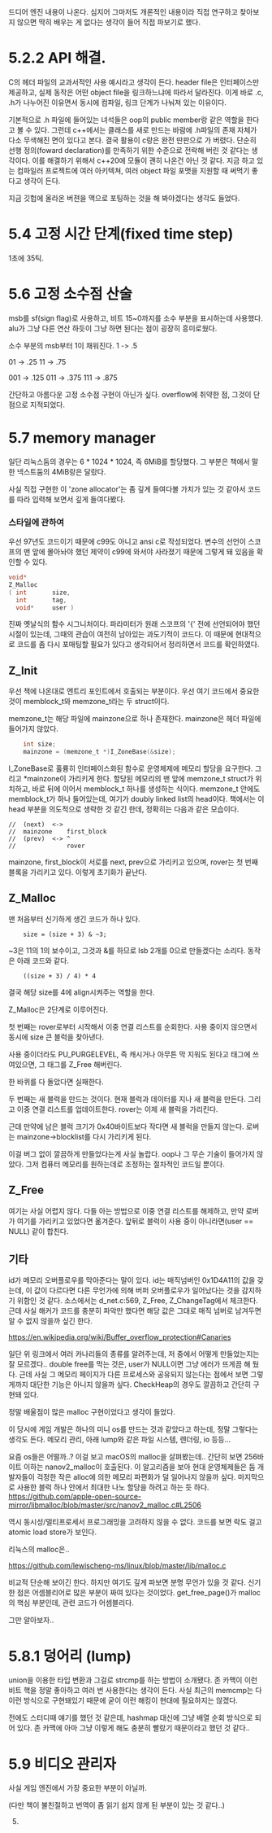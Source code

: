 드디어 엔진 내용이 나온다. 심지어 그마저도 개론적인 내용이라 직접 연구하고 찾아보지 않으면 딱히 배우는 게 없다는 생각이 들어 직접 파보기로 했다.

# 5.2.2 API 해결.
C의 헤더 파일의 교과서적인 사용 예시라고 생각이 든다. header file은 인터페이스만 제공하고, 실제 동작은 어떤 object file을 링크하느냐에 따라서 달라진다. 이게 바로 .c, .h가 나누어진 이유면서 동시에 컴파일, 링크 단계가 나눠져 있는 이유이다. 

기본적으로 .h 파일에 들어있는 녀석들은 oop의 public member랑 같은 역할을 한다고 볼 수 있다. 그런데 c++에서는 클래스를 새로 만드는 바람에 .h파일의 존재 자체가 다소 무색해진 면이 있다고 본다. 결국 활용이 c랑은 완전 딴판으로 가 버렸다. 단순히 선행 정의(foward declaration)를 만족하기 위한 수준으로 전락해 버린 것 같다는 생각이다. 이를 해결하기 위해서 c++20에 모듈이 괜히 나온건 아닌 것 같다.
지금 하고 있는 컴파일러 프로젝트에 여러 아키텍쳐, 여러 object 파일 포맷을 지원할 때 써먹기 좋다고 생각이 든다.

지금 깃헙에 올라온 버젼을 맥으로 포팅하는 것을 해 봐야겠다는 생각도 들었다.

# 5.4 고정 시간 단계(fixed time step)

1초에 35틱.

# 5.6 고정 소수점 산술

msb를 sf(sign flag)로 사용하고, 비트 15~0까지를 소수 부분을 표시하는데 사용했다.
alu가 그냥 다른 연산 하듯이 그냥 하면 된다는 점이 굉장히 흥미로웠다.

소수 부분의 msb부터 1이 채워진다.
1   ->  .5

01  ->  .25
11  ->  .75

001 ->  .125
011 ->  .375
111 ->  .875

간단하고 아름다운 고정 소수점 구현이 아닌가 싶다.
overflow에 취약한 점, 그것이 단점으로 지적되었다.

# 5.7 memory manager

일단 리눅스둠의 경우는 6 * 1024 * 1024, 즉 6MiB를 할당했다. 그 부분은 책에서 말한 넥스트둠의 4MiB랑은 달랐다.

사실 직접 구현한 이 'zone allocator'는 좀 깊게 들여다볼 가치가 있는 것 같아서 코드를 따라 입력해 보면서 깊게 들여다봤다.

### 스타일에 관하여

우선 97년도 코드이기 때문에 c99도 아니고 ansi c로 작성되었다.
변수의 선언이 스코프의 맨 앞에 몰아놔야 했던 제약이 c99에 와서야 사라졌기 때문에 그렇게 돼 있음을 확인할 수 있다.

```c
void*
Z_Malloc
( int		size,
  int		tag,
  void*		user )
```
진짜 옛날식의 함수 시그니처이다. 파라미터가 원래 스코프의 '{' 전에 선언되어야 했던 시절이 있는데, 그때의 관습이 여전히 남아있는 과도기적이 코드다. 이 때문에 현대적으로 코드를 좀 다시 포매팅할 필요가 있다고 생각되어서 정리하면서 코드를 확인하였다.

## Z_Init

우선 책에 나온대로 엔트리 포인트에서 호출되는 부분이다. 우선 여기 코드에서 중요한 것이 memblock_t와 memzone_t라는 두 struct이다.

memzone_t는 해당 파일에 mainzone으로 하나 존재한다. mainzone은 헤더 파일에 들어가지 않았다.

```c
    int size;
    mainzone = (memzone_t *)I_ZoneBase(&size);
```

I_ZoneBase로 훌륭히 인터페이스화된 함수로 운영체제에 메모리 할당을 요구한다. 그리고 *mainzone이 가리키게 한다.
할당된 메모리의 맨 앞에 memzone_t struct가 위치하고, 바로 뒤에 이어서 memblock_t 하나를 생성하는 식이다. memzone_t 안에도 memblock_t가 하나 들어있는데, 여기가 doubly linked list의 head이다. 책에서는 이 head 부분을 의도적으로 생략한 것 같긴 한데, 정확히는 다음과 같은 모습이다.


```
//  (next)  <->
//  mainzone    first_block
//  (prev)  <-> ^
//              rover
```

mainzone, first_block이 서로를 next, prev으로 가리키고 있으며, rover는 첫 번째 블록을 가리키고 있다. 이렇게 초기화가 끝난다.

## Z_Malloc

맨 처음부터 신기하게 생긴 코드가 하나 있다.
```
    size = (size + 3) & ~3;
```
~3은 11의 1의 보수이고, 그것과 &를 하므로 lsb 2개를 0으로 만들겠다는 소리다.
동작은 아래 코드와 같다.
```
    ((size + 3) / 4) * 4
```
결국 해당 size를 4에 align시켜주는 역할을 한다.

Z_Malloc은 2단계로 이루어진다.

첫 번째는 rover로부터 시작해서 이중 연결 리스트를 순회한다. 사용 중이지 않으면서 동시에 size 큰 블럭을 찾아낸다.

사용 중이더라도 PU_PURGELEVEL, 즉 캐시거나 아무튼 막 지워도 된다고 태그에 쓰여있으면, 그 태그를 Z_Free 해버린다.

한 바퀴를 다 돌았다면 실패한다.


두 번째는 새 블럭을 만드는 것이다. 현재 블럭과 데이터를 지나 새 블럭을 만든다. 그리고 이중 연결 리스트를 업데이트한다. rover는 이제 새 블럭을 가리킨다.

근데 만약에 남은 블럭 크기가 0x40바이트보다 작다면 새 블럭을 만들지 않는다. 로버는 mainzone->blocklist를 다시 가리키게 된다.

이걸 버그 없이 깔끔하게 만들었다는게 사실 놀랍다. oop나 그 무슨 기술이 들어가지 않았다. 그저 컴퓨터 메모리를 원하는데로 조정하는 절차적인 코드일 뿐이다.

## Z_Free

여기는 사실 어렵지 않다. 다들 아는 방법으로 이중 연결 리스트를 해제하고, 만약 로버가 여기를 가리키고 있었다면 옮겨준다.
앞뒤로 블럭이 사용 중이 아니라면(user == NULL) 같이 합친다.

## 기타

id가 메모리 오버플로우를 막아준다는 말이 있다.
id는 매직넘버인 0x1D4A11의 값을 갖는데, 이 값이 다르다면 다른 무언가에 의해 버퍼 오버플로우가 일어났다는 것을 감지하기 위함인 것 같다. 소스에서는 d_net.c:569, Z_Free, Z_ChangeTag에서 체크한다. 근데 사실 해커가 코드를 충분히 파악만 했다면 해당 값은 그대로 매직 넘버로 남겨두면 알 수 없지 않을까 싶긴 한다.

https://en.wikipedia.org/wiki/Buffer_overflow_protection#Canaries

일단 위 링크에서 여러 카나리들의 종류를 알려주는데, 저 중에서 어떻게 만들었는지는 잘 모르겠다..
double free를 막는 것은, user가 NULL이면 그냥 에러가 뜨게끔 해 뒀다. 근데 사실 그 메모리 페이지가 다른 프로세스와 공유되지 않는다는 점에서 보면 그렇게까지 대단한 기능은 아니지 않을까 싶다.
CheckHeap의 경우도 깔끔하고 간단히 구현돼 있다.

정말 배울점이 많은 malloc 구현이었다고 생각이 들었다.

이 당시에 게임 개발은 하나의 미니 os를 만드는 것과 같았다고 하는데, 정말 그렇다는 생각도 든다. 메모리 관리, 아래 lump와 같은 파일 시스템, 렌더링, io 등등...

요즘 os들은 어떨까..?
이걸 보고 macOS의 malloc을 살펴봤는데.. 간단히 보면 256바이트 이하는 nanov2_malloc이 호출된다. 이 알고리즘을 보아 현대 운영체제들은 둠 개발자들이 걱정한 작은 alloc에 의한 메모리 파편화가 덜 일어나지 않을까 싶다. 마지막으로 사용한 블럭 하나 안에서 최대한 나노 할당을 하려고 하는 듯 하다.
https://github.com/apple-open-source-mirror/libmalloc/blob/master/src/nanov2_malloc.c#L2506

역시 동시성/멀티프로세서 프로그래밍을 고려하지 않을 수 없다. 코드를 보면 락도 걸고 atomic load store가 보인다.

리눅스의 malloc은..

https://github.com/lewischeng-ms/linux/blob/master/lib/malloc.c

비교적 단순해 보이긴 한다. 하지만 여기도 깊게 파보면 분명 무언가 있을 것 같다. 신기한 점은 어셈블리어로 많은 부분이 짜여 있다는 것이었다. get_free_page()가 malloc의 핵심 부분인데, 관련 코드가 어셈블리다.

그만 알아보자..

# 5.8.1 덩어리 (lump)

union을 이용한 타입 변환과 그걸로 strcmp를 하는 방법이 소개됐다. 존 카맥이 이런 비트 핵을 정말 좋아하고 여러 번 사용한다는 생각이 든다. 사실 최근의 memcmp는 다 이런 방식으로 구현돼있기 때문에 굳이 이런 해킹이 현대에 필요하지는 않겠다.

전에도 스터디때 얘기를 했던 것 같은데, hashmap 대신에 그냥 배열 순회 방식으로 되어 있다. 존 카맥에 아마 그냥 이렇게 해도 충분히 빨랐기 때문이라고 했던 것 같다..

# 5.9 비디오 관리자

사실 게임 엔진에서 가장 중요한 부분이 아닐까.

(다만 책이 불친절하고 번역이 좀 읽기 쉽지 않게 된 부분이 있는 것 같다..)

5.


